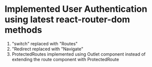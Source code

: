 # Implemented User Authentication using latest react-router-dom methods
1. "switch" replaced with "Routes"
2. "Redirect replaced with "Navigate"
3. ProtectedRoutes implemented using Outlet component instead of extending the route component with ProtectedRoute

